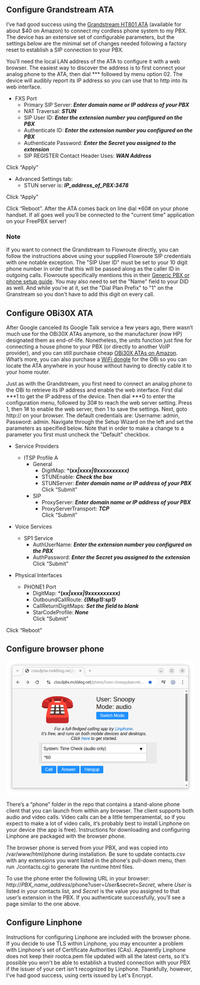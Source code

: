## Configure Grandstream ATA
I’ve had good success using the [Grandstream HT801 ATA](https://www.amazon.com//dp/B0DPZSNL8K) (available for about $40 on Amazon) to connect my cordless phone system to my PBX.  The device has an extensive set of configurable parameters, but the settings below are the minimal set of changes needed following a factory reset to establish a SIP connection to your PBX.  

You’ll need the local LAN address of the ATA to configure it with a web browser.  The easiest way to discover the address is to first connect your analog phone to the ATA, then dial *** followed by menu option 02.  The device will audibly report its IP address so you can use that to http into its web interface.

+ FXS Port
  + Primary SIP Server: ***Enter domain name or IP address of your PBX***
  + NAT Traversal: ***STUN***
  + SIP User ID: ***Enter the extension number you configured on the PBX***
  + Authenticate ID: ***Enter the extension number you configured on the PBX***
  + Authenticate Password: ***Enter the Secret you assigned to the extension***
  + SIP REGISTER Contact Header Uses: ***WAN Address***  

Click “Apply”  

+ Advanced Settings tab:
  + STUN server is: ***IP_address_of_PBX:3478***

Click “Apply”

Click “Reboot”.  After the ATA comes back on line dial *60# on your phone handset. If all goes well you’ll be connected to the "current time" application on your FreePBX server!

### Note
If you want to connect the Grandstream to Flowroute directly, you can follow the instructions above using your supplied Flowroute SIP credentials with one notable exception.  The "SIP User ID" must be set to your 10 digit phone number in order that this will be passed along as the caller ID in outgoing calls.  Flowroute specifically mentions this in their [Generic PBX or phone setup guide](https://support.flowroute.com/293702-Generic-PBX-or-phone-setup-guide).  You may also need to set the "Name" field to your DID as well.  And while you're at it, set the "Dial Plan Prefix" to "1" on the Granstream so you don't have to add this digit on every call.

## Configure OBi30X ATA
After Google canceled its Google Talk service a few years ago, there wasn’t much use for the OBi30X ATAs anymore, so the manufacturer (now HP) designated them as end-of-life.  Nonetheless, the units function just fine for connecting a house phone to your PBX (or directly to another VoIP provider), and you can still purchase cheap [OBi30X ATAs on Amazon](https://www.amazon.com/dp/B07FZYPD8T/).  What’s more, you can also purchase a [WiFi dongle](https://www.amazon.com/dp/B07FZQX1RQ) for the OBi so you can locate the ATA anywhere in your house without having to directly cable it to your home router.

Just as with the Grandstream, you first need to connect an analog phone to the OBi to retrieve its IP address and enable the web interface. First dial ***1 to get the IP address of the device. Then dial ***0 to enter the configuration menu, followed by 30# to reach the web server setting. Press 1, then 1# to enable the web server, then 1 to save the settings. Next, goto http://<IP address> on your browser.  The default credentials are: Username: admin, Password: admin.  Navigate through the Setup Wizard on the left and set the parameters as specified below.  Note that in order to make a change to a parameter you first must uncheck the "Default" checkbox.

+ Service Providers
  + ITSP Profile A
    + General
      + DigitMap: ***(*xx|xxxx|9xxxxxxxxxx)***
      + STUNEnable: ***Check the box***
      + STUNServer: ***Enter domain name or IP address of your PBX***  
      Click “Submit”
    + SIP
      + ProxyServer: ***Enter domain name or IP address of your PBX***
      + ProxyServerTransport: ***TCP***  
      Click “Submit”

+ Voice Services
  + SP1 Service
    + AuthUserName: ***Enter the extension number you configured on the PBX***
    + AuthPassword: ***Enter the Secret you assigned to the extension***  
    Click “Submit”

+ Physical Interfaces
  + PHONE1 Port
    + DigitMap: ***(*xx|xxxx|9xxxxxxxxxx)***
    + OutboundCallRoute: ***{(Msp1):sp1}***
    + CallReturnDigitMaps: ***Set the field to blank***
    + StarCodeProfile: ***None***  
    Click “Submit”  

Click “Reboot”

## Configure browser phone
<img src=https://github.com/glmck13/PBX-My-Home/blob/main/browser-phone.png width=600px>  

There’s a “phone” folder in the repo that contains a stand-alone phone client that you can launch from within any browser. The client supports both audio and video calls.  Video calls can be a little temperamental, so if you expect to make a lot of video calls, it‘s probably best to install Linphone on your device (the app is free). Instructions for downloading and configuring Linphone are packaged with the browser phone.

The browser phone is served from your PBX, and was copied into /var/www/html/phone during installation.  Be sure to update contacts.csv with any extensions you want listed in the phone's pull-down menu, then run ./contacts.cgi to generate the runtime html files.

To use the phone enter the following URL in your browser: http://*PBX_name_address*/phone?user=*User*&secret=*Secret*, where *User* is listed in your contacts list, and *Secret* is the value you assigned to that user’s extension in the PBX.  If you authenticate successfully, you’ll see a page similar to the one above.

## Configure Linphone

Instructions for configuring Linphone are included with the browser phone.  If you decide to use TLS within Linphone, you may encounter a problem with Linphone's set of Certificate Authorities (CAs).  Apparently Linphone does not keep their rootca.pem file updated with all the latest certs, so it's possible you won't be able to establish a trusted connection with your PBX if the issuer of your cert isn't recognized by Linphone.  Thankfully, however,  I've had good success, using certs issued by Let's Encrypt.

